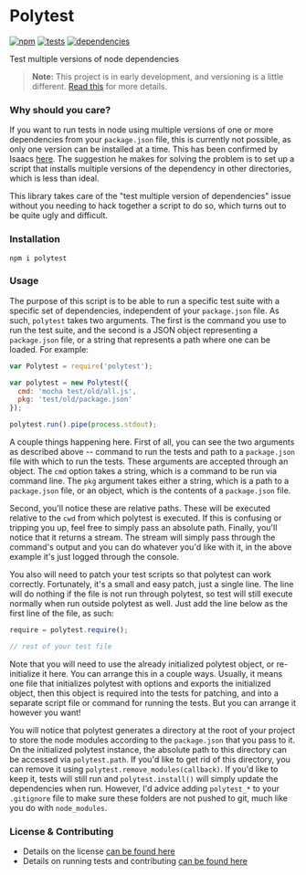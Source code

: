 # Polytest

[![npm](http://img.shields.io/npm/v/polytest.svg?style=flat)](https://badge.fury.io/js/polytest) [![tests](http://img.shields.io/travis/carrot/polytest/master.svg?style=flat)](https://travis-ci.org/carrot/polytest) [![dependencies](http://img.shields.io/gemnasium/carrot/polytest.svg?style=flat)](https://gemnasium.com/carrot/polytest)

Test multiple versions of node dependencies

> **Note:** This project is in early development, and versioning is a little different. [Read this](http://markup.im/#q4_cRZ1Q) for more details.

### Why should you care?

If you want to run tests in node using multiple versions of one or more dependencies from your `package.json` file, this is currently not possible, as only one version can be installed at a time. This has been confirmed by Isaacs [here](https://github.com/npm/npm/issues/5499#issuecomment-71930827). The suggestion he makes for solving the problem is to set up a script that installs multiple versions of the dependency in other directories, which is less than ideal.

This library takes care of the "test multiple version of dependencies" issue without you needing to hack together a script to do so, which turns out to be quite ugly and difficult.

### Installation

`npm i polytest`

### Usage

The purpose of this script is to be able to run a specific test suite with a specific set of dependencies, independent of your `package.json` file. As such, `polytest` takes two arguments. The first is the command you use to run the test suite, and the second is a JSON object representing a `package.json` file, or a string that represents a path where one can be loaded. For example:

```js
var Polytest = require('polytest');

var polytest = new Polytest({
  cmd: 'mocha test/old/all.js',
  pkg: 'test/old/package.json'
});

polytest.run().pipe(process.stdout);
```

A couple things happening here. First of all, you can see the two arguments as described above -- command to run the tests and path to a `package.json` file with which to run the tests. These arguments are accepted through an object. The `cmd` option takes a string, which is a command to be run via command line. The `pkg` argument takes either a string, which is a path to a `package.json` file, or an object, which is the contents of a `package.json` file.

Second, you'll notice these are relative paths. These will be executed relative to the `cwd` from which polytest is executed. If this is confusing or tripping you up, feel free to simply pass an absolute path. Finally, you'll notice that it returns a stream. The stream will simply pass through the command's output and you can do whatever you'd like with it, in the above example it's just logged through the console.

You also will need to patch your test scripts so that polytest can work correctly. Fortunately, it's a small and easy patch, just a single line. The line will do nothing if the file is not run through polytest, so test will still execute normally when run outside polytest as well. Just add the line below as the first line of the file, as such:

```js
require = polytest.require();

// rest of your test file
```

Note that you will need to use the already initialized polytest object, or re-initialize it here. You can arrange this in a couple ways. Usually, it means one file that initializes polytest with options and exports the initialized object, then this object is required into the tests for patching, and into a separate script file or command for running the tests. But you can arrange it however you want!

You will notice that polytest generates a directory at the root of your project to store the node modules according to the `package.json` that you pass to it. On the initialized polytest instance, the absolute path to this directory can be accessed via `polytest.path`. If you'd like to get rid of this directory, you can remove it using `polytest.remove_modules(callback)`. If you'd like to keep it, tests will still run and `polytest.install()` will simply update the dependencies when run. However, I'd advice adding `polytest_*` to your `.gitignore` file to make sure these folders are not pushed to git, much like you do with `node_modules`.

### License & Contributing

- Details on the license [can be found here](LICENSE.md)
- Details on running tests and contributing [can be found here](contributing.md)
